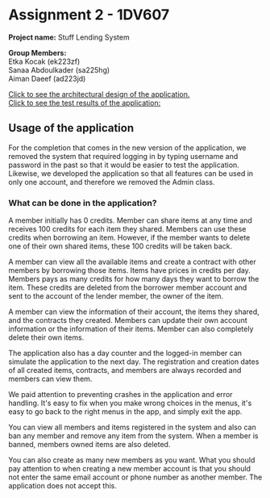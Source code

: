 # Assignment 2 - 1DV607

**Project name:** Stuff Lending System

**Group Members:**  
Etka Kocak (ek223zf)  
Sanaa Abdoulkader (sa225hg)    
Aiman Daeef (ad223jd)  

[Click to see the architectural design of the application.](design.md)  
[Click to see the test results of the application:](testreport.md)  

## Usage of the application

For the completion that comes in the new version of the application, we removed the system that required logging in by typing username and password in the past so that it would be easier to test the application. Likewise, we developed the application so that all features can be used in only one account, and therefore we removed the Admin class.

### What can be done in the application?

A member initially has 0 credits. Member can share items at any time and receives 100 credits for each item they shared. Members can use these credits when borrowing an item. However, if the member wants to delete one of their own shared items, these 100 credits will be taken back.  

A member can view all the available items and create a contract with other members by borrowing those items. Items have prices in credits per day. Members pays as many credits for how many days they want to borrow the item. These credits are deleted from the borrower member account and sent to the account of the lender member, the owner of the item.  

A member can view the information of their account, the items they shared, and the contracts they created. Members can update their own account information or the information of their items. Member can also completely delete their own items.  

The application also has a day counter and the logged-in member can simulate the application to the next day. The registration and creation dates of all created items, contracts, and members are always recorded and members can view them.  

We paid attention to preventing crashes in the application and error handling. It's easy to fix when you make wrong choices in the menus, it's easy to go back to the right menus in the app, and simply exit the app.  

You can view all members and items registered in the system and also can ban any member and remove any item from the system. When a member is banned, members owned items are also deleted.

You can also create as many new members as you want. What you should pay attention to when creating a new member account is that you should not enter the same email account or phone number as another member. The application does not accept this. 